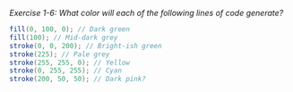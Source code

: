 _Exercise 1-6: What color will each of the following lines of code generate?_

```java
fill(0, 100, 0); // Dark green
fill(100); // Mid-dark grey
stroke(0, 0, 200); // Bright-ish green
stroke(225); // Pale grey
stroke(255, 255, 0); // Yellow
stroke(0, 255, 255); // Cyan
stroke(200, 50, 50); // Dark pink?
```
